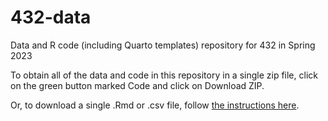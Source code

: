 # 432-data

Data and R code (including Quarto templates) repository for 432 in Spring 2023

To obtain all of the data and code in this repository in a single zip file, click on the green button marked Code and click on Download ZIP.

Or, to download a single .Rmd or .csv file, follow [the instructions here](onefile.md). 
